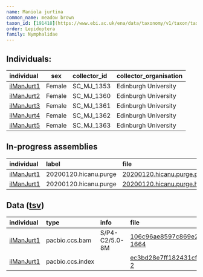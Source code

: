 ```yaml
---
name: Maniola jurtina
common_name: meadow brown
taxon_id: [191418](https://www.ebi.ac.uk/ena/data/taxonomy/v1/taxon/tax-id/191418)
order: Lepidoptera
family: Nymphalidae
---
```


## Individuals:

| individual | sex | collector_id | collector_organisation |
| :--------- | :-: | :----------- | :--------------------- |
| [ilManJurt1](ilManJurt1.md) | Female | SC_MJ_1353 | Edinburgh University |
| [ilManJurt2](ilManJurt2.md) | Female | SC_MJ_1360 | Edinburgh University |
| [ilManJurt3](ilManJurt3.md) | Female | SC_MJ_1361 | Edinburgh University |
| [ilManJurt4](ilManJurt4.md) | Female | SC_MJ_1362 | Edinburgh University |
| [ilManJurt5](ilManJurt5.md) | Female | SC_MJ_1363 | Edinburgh University |

## In-progress assemblies

| individual | label | file |
| :--------- | :---- | :--- |
| [ilManJurt1](ilManJurt1.md) | 20200120.hicanu.purge | [20200120.hicanu.purge.prim.fasta.gz](https://darwin.cog.sanger.ac.uk/insects/Maniola_jurtina/ilManJurt1/assemblies/working/20200120.hicanu.purge/20200120.hicanu.purge.prim.fasta.gz) |
| [ilManJurt1](ilManJurt1.md) | 20200120.hicanu.purge | [20200120.hicanu.purge.htig.fasta.gz](https://darwin.cog.sanger.ac.uk/insects/Maniola_jurtina/ilManJurt1/assemblies/working/20200120.hicanu.purge/20200120.hicanu.purge.htig.fasta.gz) |

## Data ([tsv](Maniola_jurtina_data.tsv))

| individual | type | info | file |
| :--------- | :--- | :--- | :--- |
| [ilManJurt1](ilManJurt1.md) | pacbio.ccs.bam | S/P4-C2/5.0-8M | [106c96ae8597c869e2fbd0f0a7c4da3a-1664](https://darwin.cog.sanger.ac.uk/insects/Maniola_jurtina/ilManJurt1/genomic_data/pacbio/m64089_191221_161251.ccs.bam) |
| [ilManJurt1](ilManJurt1.md) | pacbio.ccs.index |  | [ec3bd28e7ff182431cf0be2a7f7f4394-2](https://darwin.cog.sanger.ac.uk/insects/Maniola_jurtina/ilManJurt1/genomic_data/pacbio/m64089_191221_161251.ccs.bam.pbi) |
